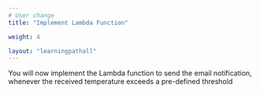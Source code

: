 ```yaml
---
# User change
title: "Implement Lambda Function"

weight: 4

layout: "learningpathall"
---
```


You will now implement the Lambda function to send the email notification, whenever the received temperature exceeds a pre-defined threshold
